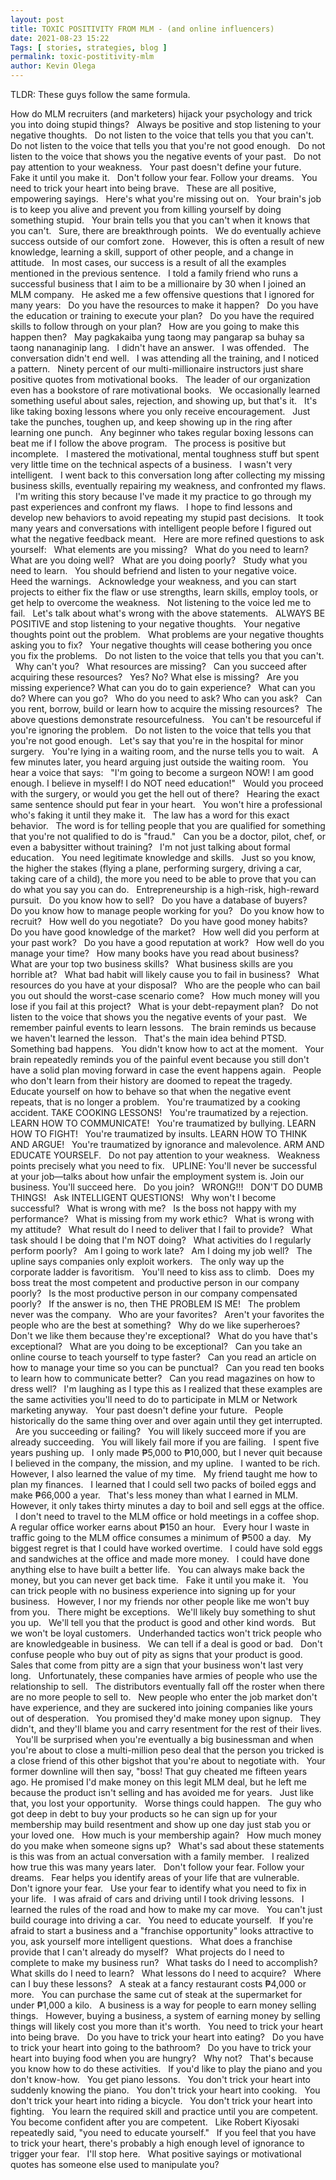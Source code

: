 ```yaml
--- 
layout: post 
title: TOXIC POSITIVITY FROM MLM - (and online influencers)
date: 2021-08-23 15:22
Tags: [ stories, strategies, blog ]
permalink: toxic-postitivity-mlm 
author: Kevin Olega 
--- 
```

TLDR: These guys follow the same formula. 

How do MLM recruiters (and marketers) hijack your psychology and trick you into doing stupid things?
 
Always be positive and stop listening to your negative thoughts.
 
Do not listen to the voice that tells you that you can't.
 
Do not listen to the voice that tells you that you're not good enough.
 
Do not listen to the voice that shows you the negative events of your past.
 
Do not pay attention to your weakness.
 
Your past doesn't define your future.
 
Fake it until you make it.
 
Don't follow your fear. Follow your dreams.
 
You need to trick your heart into being brave.
 
These are all positive, empowering sayings.
 
Here's what you're missing out on.
 
Your brain's job is to keep you alive and prevent you from killing yourself by doing something stupid.
 
Your brain tells you that you can't when it knows that you can't.
 
Sure, there are breakthrough points.
 
We do eventually achieve success outside of our comfort zone.
 
However, this is often a result of new knowledge, learning a skill, support of other people, and a change in attitude.
 
In most cases, our success is a result of all the examples mentioned in the previous sentence.
 
I told a family friend who runs a successful business that I aim to be a millionaire by 30 when I joined an MLM company.
 
He asked me a few offensive questions that I ignored for many years:
 
Do you have the resources to make it happen?
 
Do you have the education or training to execute your plan?
 
Do you have the required skills to follow through on your plan?
 
How are you going to make this happen then?
 
May pagkakaiba yung taong may pangarap sa buhay sa taong nananaginip lang.
 
I didn't have an answer.
 
I was offended. 
 
The conversation didn't end well.
 
I was attending all the training, and I noticed a pattern.
 
Ninety percent of our multi-millionaire instructors just share positive quotes from motivational books.
 
The leader of our organization even has a bookstore of rare motivational books.
 
We occasionally learned something useful about sales, rejection, and showing up, but that's it.
 
It's like taking boxing lessons where you only receive encouragement.
 
Just take the punches, toughen up, and keep showing up in the ring after learning one punch.
 
Any beginner who takes regular boxing lessons can beat me if I follow the above program.
 
The process is positive but incomplete.
 
I mastered the motivational, mental toughness stuff but spent very little time on the technical aspects of a business.
 
I wasn't very intelligent.
 
I went back to this conversation long after collecting my missing business skills, eventually repairing my weakness, and confronted my flaws.
 
I'm writing this story because I've made it my practice to go through my past experiences and confront my flaws.
 
I hope to find lessons and develop new behaviors to avoid repeating my stupid past decisions.
 
It took many years and conversations with intelligent people before I figured out what the negative feedback meant.
 
Here are more refined questions to ask yourself:
 
What elements are you missing?
 
What do you need to learn?
 
What are you doing well?
 
What are you doing poorly?
 
Study what you need to learn.
 
You should befriend and listen to your negative voice.
 
Heed the warnings.
 
Acknowledge your weakness, and you can start projects to either fix the flaw or use strengths, learn skills, employ tools, or get help to overcome the weakness.
 
Not listening to the voice led me to fail.
 
Let's talk about what's wrong with the above statements.
 
ALWAYS BE POSITIVE and stop listening to your negative thoughts.
 
Your negative thoughts point out the problem.
 
What problems are your negative thoughts asking you to fix?
 
Your negative thoughts will cease bothering you once you fix the problems.
 
Do not listen to the voice that tells you that you can't.
 
Why can't you?
 
What resources are missing?
 
Can you succeed after acquiring these resources?
 
Yes? No? What else is missing?
 
Are you missing experience?
What can you do to gain experience?
 
What can you do? Where can you go?
 
Who do you need to ask? Who can you ask?
 
Can you rent, borrow, build or learn how to acquire the missing resources?
 
The above questions demonstrate resourcefulness.
 
You can't be resourceful if you're ignoring the problem.
 
Do not listen to the voice that tells you that you're not good enough.
 
Let's say that you're in the hospital for minor surgery.
 
You're lying in a waiting room, and the nurse tells you to wait.
 
A few minutes later, you heard arguing just outside the waiting room.
 
You hear a voice that says:
 
"I'm going to become a surgeon NOW! I am good enough. I believe in myself! I do NOT need education!"
 
Would you proceed with the surgery, or would you get the hell out of there?
 
Hearing the exact same sentence should put fear in your heart.
 
You won't hire a professional who's faking it until they make it.
 
The law has a word for this exact behavior.
 
The word is for telling people that you are qualified for something that you're not qualified to do is "fraud."
 
Can you be a doctor, pilot, chef, or even a babysitter without training?
 
I'm not just talking about formal education.
 
You need legitimate knowledge and skills.
 
Just so you know, the higher the stakes (flying a plane, performing surgery, driving a car, taking care of a child), the more you need to be able to prove that you can do what you say you can do.
 
Entrepreneurship is a high-risk, high-reward pursuit.
 
Do you know how to sell?
 
Do you have a database of buyers?
 
Do you know how to manage people working for you?
 
Do you know how to recruit?
 
How well do you negotiate?
 
Do you have good money habits?
 
Do you have good knowledge of the market?
 
How well did you perform at your past work?
 
Do you have a good reputation at work?
 
How well do you manage your time?
 
How many books have you read about business?
 
What are your top two business skills?
 
What business skills are you horrible at?
 
What bad habit will likely cause you to fail in business?
 
What resources do you have at your disposal?
 
Who are the people who can bail you out should the worst-case scenario come?
 
How much money will you lose if you fail at this project?
 
What is your debt-repayment plan?
 
Do not listen to the voice that shows you the negative events of your past.
 
We remember painful events to learn lessons.
 
The brain reminds us because we haven't learned the lesson.
 
That's the main idea behind PTSD.
 
Something bad happens.
 
You didn't know how to act at the moment.
 
Your brain repeatedly reminds you of the painful event because you still don't have a solid plan moving forward in case the event happens again.
 
People who don't learn from their history are doomed to repeat the tragedy.
 
Educate yourself on how to behave so that when the negative event repeats, that is no longer a problem.
 
You're traumatized by a cooking accident. TAKE COOKING LESSONS!
 
You're traumatized by a rejection. LEARN HOW TO COMMUNICATE!
 
You're traumatized by bullying. LEARN HOW TO FIGHT!
 
You're traumatized by insults. LEARN HOW TO THINK AND ARGUE!
 
You're traumatized by ignorance and malevolence. ARM AND EDUCATE YOURSELF.
 
Do not pay attention to your weakness.
 
Weakness points precisely what you need to fix.
 
UPLINE: You'll never be successful at your job—talks about how unfair the employment system is. Join our business. You'll succeed here.
 
Do you join?
 
WRONG!!!
 
DON'T DO DUMB THINGS!
 
Ask INTELLIGENT QUESTIONS!
 
Why won't I become successful?
 
What is wrong with me?
 
Is the boss not happy with my performance?
 
What is missing from my work ethic?
 
What is wrong with my attitude?
 
What result do I need to deliver that I fail to provide?
 
What task should I be doing that I'm NOT doing?
 
What activities do I regularly perform poorly?
 
Am I going to work late?
 
Am I doing my job well?
 
The upline says companies only exploit workers.
 
The only way up the corporate ladder is favoritism.
 
You'll need to kiss ass to climb.
 
Does my boss treat the most competent and productive person in our company poorly?
 
Is the most productive person in our company compensated poorly?
 
If the answer is no, then THE PROBLEM IS ME!
 
The problem never was the company.
 
Who are your favorites?
 
Aren't your favorites the people who are the best at something?
 
Why do we like superheroes?
 
Don't we like them because they're exceptional?
 
What do you have that's exceptional?
 
What are you doing to be exceptional?
 
Can you take an online course to teach yourself to type faster?
 
Can you read an article on how to manage your time so you can be punctual?
 
Can you read ten books to learn how to communicate better?
 
Can you read magazines on how to dress well?
 
I'm laughing as I type this as I realized that these examples are the same activities you'll need to do to participate in MLM or Network marketing anyway.
 
Your past doesn't define your future.
 
People historically do the same thing over and over again until they get interrupted.
 
Are you succeeding or failing?
 
You will likely succeed more if you are already succeeding.
 
You will likely fail more if you are failing.
 
I spent five years pushing up.
 
I only made ₱5,000 to ₱10,000, but I never quit because I believed in the company, the mission, and my upline.
 
I wanted to be rich.
 
However, I also learned the value of my time.
 
My friend taught me how to plan my finances.
 
I learned that I could sell two packs of boiled eggs and make ₱66,000 a year.
 
That's less money than what I earned in MLM.
 
However, it only takes thirty minutes a day to boil and sell eggs at the office.
 
I don't need to travel to the MLM office or hold meetings in a coffee shop.
 
A regular office worker earns about ₱150 an hour.
 
Every hour I waste in traffic going to the MLM office consumes a minimum of ₱500 a day.
 
My biggest regret is that I could have worked overtime. 
 
I could have sold eggs and sandwiches at the office and made more money.
 
I could have done anything else to have built a better life.
 
You can always make back the money, but you can never get back time.
 
Fake it until you make it.
 
You can trick people with no business experience into signing up for your business.
 
However, I nor my friends nor other people like me won't buy from you.
 
There might be exceptions.
 
We'll likely buy something to shut you up.
 
We'll tell you that the product is good and other kind words.
 
But we won't be loyal customers.
 
Underhanded tactics won't trick people who are knowledgeable in business.
 
We can tell if a deal is good or bad.
 
Don't confuse people who buy out of pity as signs that your product is good.
 
Sales that come from pitty are a sign that your business won't last very long.
 
Unfortunately, these companies have armies of people who use the relationship to sell.
 
The distributors eventually fall off the roster when there are no more people to sell to.
 
New people who enter the job market don't have experience, and they are suckered into joining companies like yours out of desperation.
 
You promised they'd make money upon signup.
 
They didn't, and they'll blame you and carry resentment for the rest of their lives.
 
You'll be surprised when you're eventually a big businessman and when you're about to close a multi-million peso deal that the person you tricked is a close friend of this other bigshot that you're about to negotiate with.
 
Your former downline will then say, "boss! That guy cheated me fifteen years ago. He promised I'd make money on this legit MLM deal, but he left me because the product isn't selling and has avoided me for years.
 
Just like that, you lost your opportunity.
 
Worse things could happen.
 
The guy who got deep in debt to buy your products so he can sign up for your membership may build resentment and show up one day just stab you or your loved one.
 
How much is your membership again?
 
How much money do you make when someone signs up?
 
What's sad about these statements is this was from an actual conversation with a family member.
 
I realized how true this was many years later.
 
Don't follow your fear. Follow your dreams.
 
Fear helps you identify areas of your life that are vulnerable.
 
Don't ignore your fear.
 
Use your fear to identify what you need to fix in your life.
 
I was afraid of cars and driving until I took driving lessons.
 
I learned the rules of the road and how to make my car move.
 
You can't just build courage into driving a car.
 
You need to educate yourself.
 
If you're afraid to start a business and a "franchise opportunity" looks attractive to you, ask yourself more intelligent questions.
 
What does a franchise provide that I can't already do myself?
 
What projects do I need to complete to make my business run?
 
What tasks do I need to accomplish?
 
What skills do I need to learn?
 
What lessons do I need to acquire?
 
Where can I buy these lessons?
 
A steak at a fancy restaurant costs ₱4,000 or more.
 
You can purchase the same cut of steak at the supermarket for under ₱1,000 a kilo.
 
A business is a way for people to earn money selling things.
 
However, buying a business, a system of earning money by selling things will likely cost you more than it's worth.
 
You need to trick your heart into being brave.
 
Do you have to trick your heart into eating?
 
Do you have to trick your heart into going to the bathroom?
 
Do you have to trick your heart into buying food when you are hungry?
 
Why not?
 
That's because you know how to do these activities.
 
If you'd like to play the piano and you don't know-how.
 
You get piano lessons.
 
You don't trick your heart into suddenly knowing the piano. 
 
You don't trick your heart into cooking.
 
You don't trick your heart into riding a bicycle.
 
You don't trick your heart into fighting.
 
You learn the required skill and practice until you are competent.
 
You become confident after you are competent.
 
Like Robert Kiyosaki repeatedly said, "you need to educate yourself."
 
If you feel that you have to trick your heart, there's probably a high enough level of ignorance to trigger your fear.
 
I'll stop here.
 
What positive sayings or motivational quotes has someone else used to manipulate you?